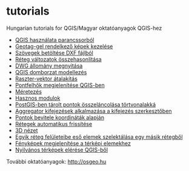 # tutorials
Hungarian tutorials for QGIS/Magyar oktatóanyagok QGIS-hez

* [QGIS használata parancssorból](docs/cli.rst)
* [Geotag-gel rendelkező képek kezelése](docs/drone.rst)
* [Szövegek betöltése DXF fájlból](docs/dxf_text.rst)
* [Réteg változatok összehasonlítása](docs/compare_layers.rst)
* [DWG állomány megnyitása](docs/opendwg.rst)
* [QGIS domborzat modellezés](docs/dtm.rst)
* [Raszter-vektor átalakítás](docs/r2v.rst)
* [Pontfelhők megjelenítése QGIS-ben](docs/pointcloud.rst)
* [Méretezés](docs/meretezes.rst)
* [Hasznos modulok](docs/useful_plugins.rst)
* [PostGIS-ben tárolt pontok összeláncolása törtvonalakká](docs/pg_pontok.rst)
* [Aggregator kifejezések alkalmazása a kifejezés szerkesztőben](docs/aggregator.rst)
* [Pontok bevitele koordináták alapján](docs/koordinata_bevitel.rst)
* [Rétegek automatikus frissítése](docs/reteg_frissites.rst)
* [3D nézet](docs/3dview.rst)
* [Egyik réteg felületeibe eső elemek szelektálása egy másik rétegből](docs/kivalaszt.rst)
* [Fényképek megjelenítése a térképi elemekhez](docs/foto.rst)
* [Nyilvános térképek elérése QGIS-ből](docs/wms_szolg.rst)

További oktatóanyagok:
http://osgeo.hu
